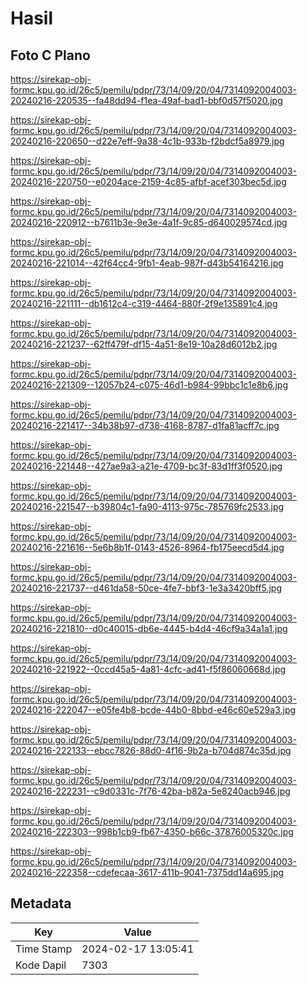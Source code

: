 # Hasil

## Foto C Plano

https://sirekap-obj-formc.kpu.go.id/26c5/pemilu/pdpr/73/14/09/20/04/7314092004003-20240216-220535--fa48dd94-f1ea-49af-bad1-bbf0d57f5020.jpg

https://sirekap-obj-formc.kpu.go.id/26c5/pemilu/pdpr/73/14/09/20/04/7314092004003-20240216-220650--d22e7eff-9a38-4c1b-933b-f2bdcf5a8979.jpg

https://sirekap-obj-formc.kpu.go.id/26c5/pemilu/pdpr/73/14/09/20/04/7314092004003-20240216-220750--e0204ace-2159-4c85-afbf-acef303bec5d.jpg

https://sirekap-obj-formc.kpu.go.id/26c5/pemilu/pdpr/73/14/09/20/04/7314092004003-20240216-220912--b7611b3e-9e3e-4a1f-9c85-d640029574cd.jpg

https://sirekap-obj-formc.kpu.go.id/26c5/pemilu/pdpr/73/14/09/20/04/7314092004003-20240216-221014--42f64cc4-9fb1-4eab-987f-d43b54164216.jpg

https://sirekap-obj-formc.kpu.go.id/26c5/pemilu/pdpr/73/14/09/20/04/7314092004003-20240216-221111--db1612c4-c319-4464-880f-2f9e135891c4.jpg

https://sirekap-obj-formc.kpu.go.id/26c5/pemilu/pdpr/73/14/09/20/04/7314092004003-20240216-221237--62ff479f-df15-4a51-8e19-10a28d6012b2.jpg

https://sirekap-obj-formc.kpu.go.id/26c5/pemilu/pdpr/73/14/09/20/04/7314092004003-20240216-221309--12057b24-c075-46d1-b984-99bbc1c1e8b6.jpg

https://sirekap-obj-formc.kpu.go.id/26c5/pemilu/pdpr/73/14/09/20/04/7314092004003-20240216-221417--34b38b97-d738-4168-8787-d1fa81acff7c.jpg

https://sirekap-obj-formc.kpu.go.id/26c5/pemilu/pdpr/73/14/09/20/04/7314092004003-20240216-221448--427ae9a3-a21e-4709-bc3f-83d1ff3f0520.jpg

https://sirekap-obj-formc.kpu.go.id/26c5/pemilu/pdpr/73/14/09/20/04/7314092004003-20240216-221547--b39804c1-fa90-4113-975c-785769fc2533.jpg

https://sirekap-obj-formc.kpu.go.id/26c5/pemilu/pdpr/73/14/09/20/04/7314092004003-20240216-221616--5e6b8b1f-0143-4526-8964-fb175eecd5d4.jpg

https://sirekap-obj-formc.kpu.go.id/26c5/pemilu/pdpr/73/14/09/20/04/7314092004003-20240216-221737--d461da58-50ce-4fe7-bbf3-1e3a3420bff5.jpg

https://sirekap-obj-formc.kpu.go.id/26c5/pemilu/pdpr/73/14/09/20/04/7314092004003-20240216-221810--d0c40015-db6e-4445-b4d4-46cf9a34a1a1.jpg

https://sirekap-obj-formc.kpu.go.id/26c5/pemilu/pdpr/73/14/09/20/04/7314092004003-20240216-221922--0ccd45a5-4a81-4cfc-ad41-f5f86060668d.jpg

https://sirekap-obj-formc.kpu.go.id/26c5/pemilu/pdpr/73/14/09/20/04/7314092004003-20240216-222047--e05fe4b8-bcde-44b0-8bbd-e46c60e529a3.jpg

https://sirekap-obj-formc.kpu.go.id/26c5/pemilu/pdpr/73/14/09/20/04/7314092004003-20240216-222133--ebcc7826-88d0-4f16-9b2a-b704d874c35d.jpg

https://sirekap-obj-formc.kpu.go.id/26c5/pemilu/pdpr/73/14/09/20/04/7314092004003-20240216-222231--c9d0331c-7f76-42ba-b82a-5e8240acb946.jpg

https://sirekap-obj-formc.kpu.go.id/26c5/pemilu/pdpr/73/14/09/20/04/7314092004003-20240216-222303--998b1cb9-fb67-4350-b66c-37876005320c.jpg

https://sirekap-obj-formc.kpu.go.id/26c5/pemilu/pdpr/73/14/09/20/04/7314092004003-20240216-222358--cdefecaa-3617-411b-9041-7375dd14a695.jpg


## Metadata

| Key        | Value               |
| ---------- | ------------------- |
| Time Stamp | 2024-02-17 13:05:41 |
| Kode Dapil | 7303                |



